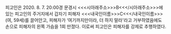피고인은 2020. 8. 7. 20:00경 문경시 <<<시아래주소>>>B<<</시아래주소>>>에 있는 피고인의 주거지에서 갑자기 피해자 <<<내국인이름>>>C<<</내국인이름>>>(여, 59세)를 끌어안고, 피해자가 ‘여기까지만이라, 더 하지 말라'라고 거부하였음에도 손으로 피해자의 왼쪽 가슴을 1회 만졌다.
이로써 피고인은 피해자를 강제로 추행하였다.